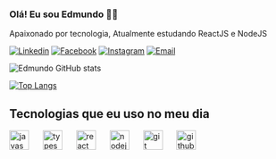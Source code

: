 
### Olá! Eu sou Edmundo 🙋‍♂️
Apaixonado por tecnologia, Atualmente estudando ReactJS  e NodeJS
<br>

[![Linkedin](https://img.shields.io/badge/LinkedIn-0077B5?style=for-the-badge&logo=linkedin&logoColor=white)](https://www.linkedin.com/in/edmundo-roberto-lima-2466a6207/)
[![Facebook](https://img.shields.io/badge/Facebook-1877F2?style=for-the-badge&logo=facebook&logoColor=white)](https://www.facebook.com/edmundo.roberto98/)
[![Instagram](https://img.shields.io/badge/Instagram-E4405F?style=for-the-badge&logo=instagram&logoColor=white)](https://www.instagram.com/edmundo.roberto98/)
[![Email](https://img.shields.io/badge/Microsoft_Outlook-0078D4?style=for-the-badge&logo=microsoft-outlook&logoColor=white)](edmundo.roberto@hotmail.com)


![Edmundo GitHub stats](https://github-readme-stats.vercel.app/api?username=Edmundo9898&show_icons=true&theme=onedark)
 
[![Top Langs](https://github-readme-stats.vercel.app/api/top-langs/?username=Edmundo9898&layout=compact)](https://github.com/anuraghazra/github-readme-stats)

## Tecnologias que eu uso no meu dia



<div align="left">
  <img src="https://cdn.jsdelivr.net/gh/devicons/devicon/icons/javascript/javascript-original.svg" height="35" alt="javascript logo"  />
  <img width="17" />
  <img src="https://cdn.jsdelivr.net/gh/devicons/devicon/icons/typescript/typescript-original.svg" height="35" alt="typescript logo"  />
  <img width="17" />
  <img src="https://cdn.jsdelivr.net/gh/devicons/devicon/icons/react/react-original.svg" height="35" alt="react logo"  />
  <img width="17" />
  <img src="https://cdn.jsdelivr.net/gh/devicons/devicon/icons/nodejs/nodejs-original.svg" height="35" alt="nodejs logo"  />
  <img width="17" />
  <img src="https://cdn.jsdelivr.net/gh/devicons/devicon/icons/git/git-original.svg" height="35" alt="git logo"  />
  <img width="17" />
  <img src="https://cdn.jsdelivr.net/gh/devicons/devicon/icons/github/github-original.svg" height="35" alt="github logo"  />
</div>

###

###

###
 




</div>



